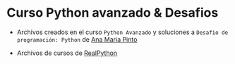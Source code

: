 # Curso Python avanzado & Desafios

* Archivos creados en el curso `Python Avanzado` y soluciones a `Desafio de programación: Python`
de [Ana Maria Pinto](https://www.linkedin.com/learning/instructors/ana-maria-pinto)

* Archivos de cursos de [RealPython](https://realpython.com/)